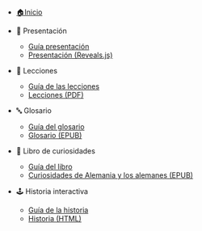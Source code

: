 -  [🏠Inicio](/)

- 📌 Presentación
  - [Guía presentación](/00-presentacion/README)
  - <a href="/00-presentacion/index.html" target="_blank">Presentación (Reveals.js)</a>
- 📖 Lecciones
  - [Guía de las lecciones](/01-leccion/README)
  - <a href="/01-leccion/Lección_y_ejercicios.pdf" target="_blank">Lecciones (PDF)</a>
- 🔤 Glosario
  - [Guía del glosario](/02-glosario/README)
  - <a href="/02-glosario/dist/epub_glosario.epub" target="_blank">Glosario (EPUB)</a>
- 📕 Libro de curiosidades
  - [Guía del libro](/03-curiosidades/README)
  - <a href="/03-curiosidades/dist/epub_curiosidades.epub" target="_blank">Curiosidades de Alemania y los alemanes (EPUB)</a>
- 🕹️ Historia interactiva
  - [Guía de la historia](/04-historia/README)
  - <a href="/04-historia/Ein%20neuer%20Anfang%20in%20Deutschland.html" target="_blank">Historia (HTML)</a>